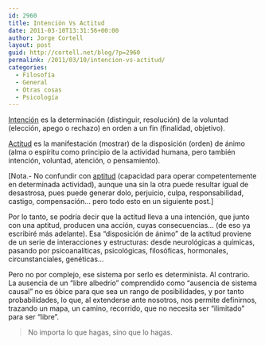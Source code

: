 ```yaml
---
id: 2960
title: Intención Vs Actitud
date: 2011-03-10T13:31:56+00:00
author: Jorge Cortell
layout: post
guid: http://cortell.net/blog/?p=2960
permalink: /2011/03/10/intencion-vs-actitud/
categories:
  - Filosofí­a
  - General
  - Otras cosas
  - Psicología
---
```

[Intención](http://buscon.rae.es/draeI/SrvltGUIBusUsual?LEMA=intenci%C3%B3n&TIPO_HTML=2&FORMATO=ampliado&sourceid=mozilla-search) es la determinación (distinguir, resolución) de la voluntad (elección, apego o rechazo) en orden a un fin (finalidad, objetivo).

[Actitud](http://buscon.rae.es/draeI/SrvltGUIBusUsual?LEMA=actitud&TIPO_HTML=2&FORMATO=ampliado&sourceid=mozilla-search) es la manifestación (mostrar) de la disposición (orden) de ánimo (alma o espíritu como principio de la actividad humana, pero también intención, voluntad, atención, o pensamiento).

[Nota.- No confundir con [aptitud](http://buscon.rae.es/draeI/SrvltObtenerHtml?LEMA=aptitud&SUPIND=0&CAREXT=10000&NEDIC=No#0_2) (capacidad para operar competentemente en determinada actividad), aunque una sin la otra puede resultar igual de desastrosa, pues puede generar dolo, perjuicio, culpa, responsabilidad, castigo, compensación&#8230; pero todo esto en un siguiente post.]

Por lo tanto, se podría decir que la actitud lleva a una intención, que junto con una aptitud, producen una acción, cuyas consecuencias&#8230; (de eso ya escribiré más adelante). Esa &#8220;disposición de ánimo&#8221; de la actitud proviene de un serie de interacciones y estructuras: desde neurológicas a químicas, pasando por psicoanalíticas, psicológicas, filosóficas, hormonales, circunstanciales, genéticas&#8230;

Pero no por complejo, ese sistema por serlo es determinista. Al contrario. La ausencia de un &#8220;libre albedrío&#8221; comprendido como &#8220;ausencia de sistema causal&#8221; no es óbice para que sea un rango de posibilidades, y por tanto probabilidades, lo que, al extenderse ante nosotros, nos permite definirnos, trazando un mapa, un camino, recorrido, que no necesita ser &#8220;ilimitado&#8221; para ser &#8220;libre&#8221;.

> No importa lo que hagas, sino que lo hagas.